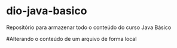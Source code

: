# dio-java-basico
Repositório para armazenar todo o conteúdo do curso Java Básico


#Alterando o conteúdo de um arquivo de forma local